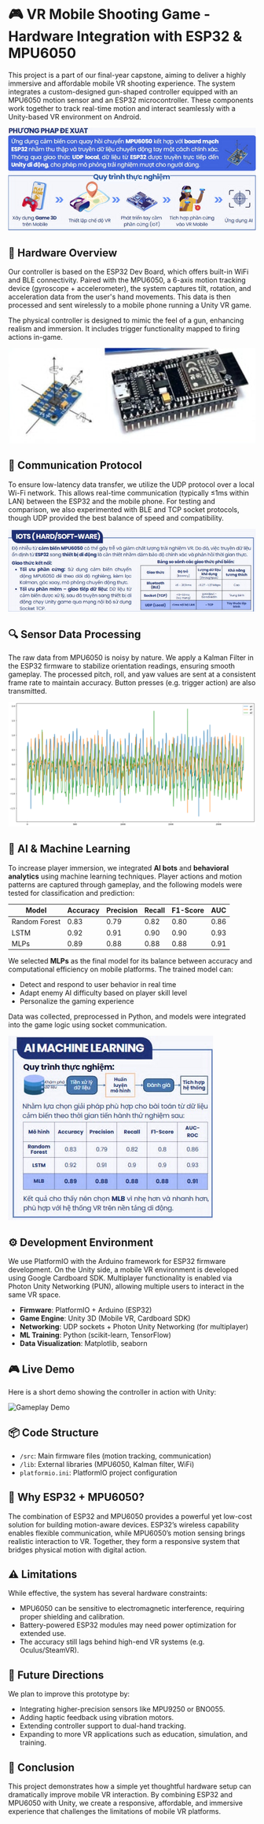 # 🎮 VR Mobile Shooting Game - Hardware Integration with ESP32 & MPU6050

This project is a part of our final-year capstone, aiming to deliver a highly immersive and affordable mobile VR shooting experience. The system integrates a custom-designed gun-shaped controller equipped with an MPU6050 motion sensor and an ESP32 microcontroller. These components work together to track real-time motion and interact seamlessly with a Unity-based VR environment on Android.

![Gun Controller Prototype](assets/images/imagecopy3.png)

## 🔧 Hardware Overview

Our controller is based on the ESP32 Dev Board, which offers built-in WiFi and BLE connectivity. Paired with the MPU6050, a 6-axis motion tracking device (gyroscope + accelerometer), the system captures tilt, rotation, and acceleration data from the user's hand movements. This data is then processed and sent wirelessly to a mobile phone running a Unity VR game.

The physical controller is designed to mimic the feel of a gun, enhancing realism and immersion. It includes trigger functionality mapped to firing actions in-game.

![ESP32 + MPU6050 image](assets/images/imagecopy2.png)

## 🔁 Communication Protocol

To ensure low-latency data transfer, we utilize the UDP protocol over a local Wi-Fi network. This allows real-time communication (typically ≤1ms within LAN) between the ESP32 and the mobile phone. For testing and comparison, we also experimented with BLE and TCP socket protocols, though UDP provided the best balance of speed and compatibility.

![Protocal evaluation](assets/images/imagecopy5.png)

## 🔍 Sensor Data Processing

The raw data from MPU6050 is noisy by nature. We apply a Kalman Filter in the ESP32 firmware to stabilize orientation readings, ensuring smooth gameplay. The processed pitch, roll, and yaw values are sent at a consistent frame rate to maintain accuracy. Button presses (e.g. trigger action) are also transmitted.

![Kalman Filter Processing](assets/images/imagecopy.png)

## 🤖 AI & Machine Learning

To increase player immersion, we integrated **AI bots** and **behavioral analytics** using machine learning techniques. Player actions and motion patterns are captured through gameplay, and the following models were tested for classification and prediction:

| Model         | Accuracy | Precision | Recall | F1-Score | AUC |
|---------------|----------|-----------|--------|----------|-----|
| Random Forest | 0.83     | 0.79      | 0.82   | 0.80     | 0.86 |
| LSTM          | 0.92     | 0.91      | 0.90   | 0.90     | 0.93 |
| MLPs           | 0.89     | 0.88      | 0.88   | 0.88     | 0.91 |

We selected **MLPs** as the final model for its balance between accuracy and computational efficiency on mobile platforms. The trained model can:
- Detect and respond to user behavior in real time
- Adapt enemy AI difficulty based on player skill level
- Personalize the gaming experience

Data was collected, preprocessed in Python, and models were integrated into the game logic using socket communication.

![ML evaluation](assets/images/imagecopy4.png)


## ⚙️ Development Environment

We use PlatformIO with the Arduino framework for ESP32 firmware development. On the Unity side, a mobile VR environment is developed using Google Cardboard SDK. Multiplayer functionality is enabled via Photon Unity Networking (PUN), allowing multiple users to interact in the same VR space.
- **Firmware**: PlatformIO + Arduino (ESP32)
- **Game Engine**: Unity 3D (Mobile VR, Cardboard SDK)
- **Networking**: UDP sockets + Photon Unity Networking (for multiplayer)
- **ML Training**: Python (scikit-learn, TensorFlow)
- **Data Visualization**: Matplotlib, seaborn

## 🎮 Live Demo

Here is a short demo showing the controller in action with Unity:

![Gameplay Demo](assets/images/demo.gif)

## 📦 Code Structure

- `/src`: Main firmware files (motion tracking, communication)
- `/lib`: External libraries (MPU6050, Kalman filter, WiFi)
- `platformio.ini`: PlatformIO project configuration

## 📌 Why ESP32 + MPU6050?

The combination of ESP32 and MPU6050 provides a powerful yet low-cost solution for building motion-aware devices. ESP32’s wireless capability enables flexible communication, while MPU6050’s motion sensing brings realistic interaction to VR. Together, they form a responsive system that bridges physical motion with digital action.

## ⚠️ Limitations

While effective, the system has several hardware constraints:
- MPU6050 can be sensitive to electromagnetic interference, requiring proper shielding and calibration.
- Battery-powered ESP32 modules may need power optimization for extended use.
- The accuracy still lags behind high-end VR systems (e.g. Oculus/SteamVR).

## 🚀 Future Directions

We plan to improve this prototype by:
- Integrating higher-precision sensors like MPU9250 or BNO055.
- Adding haptic feedback using vibration motors.
- Extending controller support to dual-hand tracking.
- Expanding to more VR applications such as education, simulation, and training.

## 🧠 Conclusion

This project demonstrates how a simple yet thoughtful hardware setup can dramatically improve mobile VR interaction. By combining ESP32 and MPU6050 with Unity, we create a responsive, affordable, and immersive experience that challenges the limitations of mobile VR platforms.
